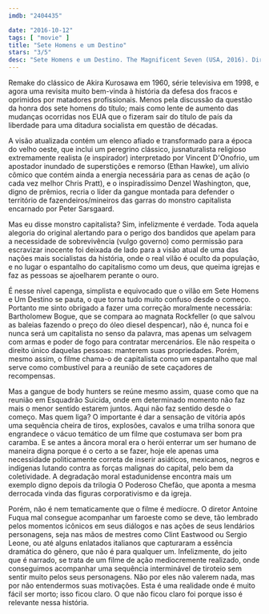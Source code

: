 ```yaml
---
imdb: "2404435"

date: "2016-10-12"
tags: [ "movie" ]
title: "Sete Homens e um Destino"
stars: "3/5"
desc: "Sete Homens e um Destino. The Magnificent Seven (USA, 2016). Dirigido por Antoine Fuqua. Escrito por Akira Kurosawa, Shinobu Hashimoto, Hideo Oguni, Nic Pizzolatto, Richard Wenk. Com Denzel Washington (Chisolm), Chris Pratt (Josh Faraday), Ethan Hawke (Goodnight Robicheaux), Vincent D'Onofrio (Jack Horne), Byung-hun Lee (Billy Rocks), Manuel Garcia-Rulfo (Vasquez), Martin Sensmeier (Red Harvest), Haley Bennett (Emma Cullen), Peter Sarsgaard (Bartholomew Bogue)."
---
```

Remake do clássico de Akira Kurosawa em 1960, série televisiva em 1998, e agora uma revisita muito bem-vinda à história da defesa dos fracos e oprimidos por matadores profissionais. Menos pela discussão da questão da honra dos sete homens do título; mais como lente de aumento das mudanças ocorridas nos EUA que o fizeram sair do título de país da liberdade para uma ditadura socialista em questão de décadas.

A visão atualizada contém um elenco afiado e transformado para a época do velho oeste, que inclui um peregrino clássico, jusnaturalista religioso extremamente realista (e inspirador) interpretado por Vincent D'Onofrio, um apostador inundado de superstições e remorso (Ethan Hawke), um alívio cômico que contém ainda a energia necessária para as cenas de ação (o cada vez melhor Chris Pratt), e o inspiradíssimo Denzel Washington, que, digno de prêmios, recria o líder da gangue montada para defender o território de fazendeiros/mineiros das garras do monstro capitalista encarnado por Peter Sarsgaard.

Mas eu disse monstro capitalista? Sim, infelizmente é verdade. Toda aquela alegoria do original alertando para o perigo dos bandidos que apelam para a necessidade de sobrevivência (vulgo governo) como permissão para escravizar inocente foi deixada de lado para a visão atual de uma das nações mais socialistas da história, onde o real vilão é oculto da população, e no lugar o espantalho do capitalismo como um deus, que queima igrejas e faz as pessoas se ajoelharem perante o ouro.

É nesse nível capenga, simplista e equivocado que o vilão em Sete Homens e Um Destino se pauta, o que torna tudo muito confuso desde o começo. Portanto me sinto obrigado a fazer uma correção moralmente necessária: Bartholomew Bogue, que se compara ao magnata Rockfeller (o que salvou as baleias fazendo o preço do óleo diesel despencar), não é, nunca foi e nunca será um capitalista no senso da palavra, mas apenas um selvagem com armas e poder de fogo para contratar mercenários. Ele não respeita o direito único daquelas pessoas: manterem suas propriedades. Porém, mesmo assim, o filme chama-o de capitalista como um espantalho que mal serve como combustível para a reunião de sete caçadores de recompensas.

Mas a gangue de body hunters se reúne mesmo assim, quase como que na reunião em Esquadrão Suicida, onde em determinado momento não faz mais o menor sentido estarem juntos. Aqui não faz sentido desde o começo. Mas quem liga? O importante é dar a sensação de vitória após uma sequência cheira de tiros, explosões, cavalos e uma trilha sonora que engrandece o vácuo temático de um filme que costumava ser bom pra caramba. E se antes a âncora moral era o herói enterrar um ser humano de maneira digna porque é o certo a se fazer, hoje ele apenas uma necessidade politicamente correta de inserir asiáticos, mexicanos, negros e indígenas lutando contra as forças malignas do capital, pelo bem da coletividade. A degradação moral estadunidense encontra mais um exemplo digno depois da trilogia O Poderoso Chefão, que aponta a mesma derrocada vinda das figuras corporativismo e da igreja.

Porém, não é nem tematicamente que o filme é medíocre. O diretor Antoine Fuqua mal consegue acompanhar um faroeste como se deve, tão lembrado pelos momentos icônicos em seus diálogos e nas ações de seus lendários personagens, seja nas mãos de mestres como Clint Eastwood ou Sergio Leone, ou até alguns enlatados italianos que capturaram a essência dramática do gênero, que não é para qualquer um. Infelizmente, do jeito que é narrado, se trata de um filme de ação mediocremente realizado, onde conseguimos acompanhar uma sequência interminável de tiroteio sem sentir muito pelos seus personagens. Não por eles não valerem nada, mas por não entendermos suas motivações. Esta é uma realidade onde é muito fácil ser morto; isso ficou claro. O que não ficou claro foi porque isso é relevante nessa história.
